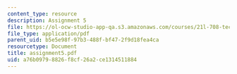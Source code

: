 ```yaml
---
content_type: resource
description: Assignment 5
file: https://ol-ocw-studio-app-qa.s3.amazonaws.com/courses/21l-708-technologies-of-humanism-spring-2003/a76b09798826f8cf26a2ce1314511884_assignment5.pdf
file_type: application/pdf
parent_uid: b5e5e98f-97b3-488f-bf47-2f9d18fea4ca
resourcetype: Document
title: assignment5.pdf
uid: a76b0979-8826-f8cf-26a2-ce1314511884
---
```

